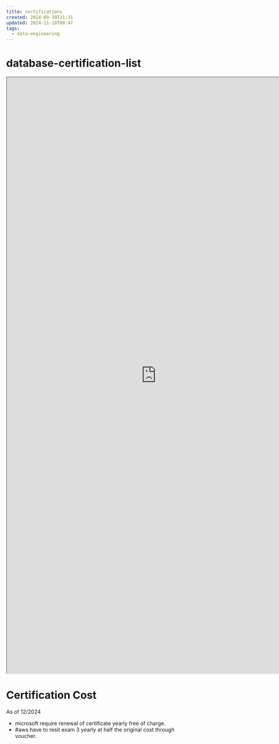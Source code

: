 ```yaml
---
title: certifications
created: 2024-09-30T21:31
updated: 2024-11-18T00:47
tags:
  - data-engineering
---
```



# database-certification-list
<iframe src = 'https://advancedsqlpuzzles.com/2022/11/18/database-certification-list/' width = '800' height = '1600'></iframe>



# Certification Cost
As of 12/2024 
- microsoft require renewal of certificate yearly free of charge.
- #aws have to resit exam 3 yearly at half the original cost through voucher.
